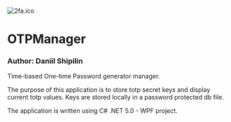 ![2fa.ico](./OTPManager/Images/2fa.ico)

# OTPManager

### Author: Daniil Shipilin

Time-based One-time Password generator manager.

The purpose of this application is to store totp secret keys and display current totp values. Keys are stored locally in a password protected db file.

The application is written using C# .NET 5.0 - WPF project.
